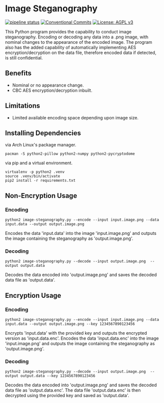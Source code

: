 # Image Steganography
[![pipeline status](https://gitlab.com/DeveloperC/image-steganography/badges/master/pipeline.svg)](https://gitlab.com/DeveloperC/image-steganography/commits/master) [![Conventional Commits](https://img.shields.io/badge/Conventional%20Commits-1.0.0-yellow.svg)](https://conventionalcommits.org) [![License: AGPL v3](https://img.shields.io/badge/License-AGPLv3-blue.svg)](https://www.gnu.org/licenses/agpl-3.0)

This Python program provides the capability to conduct image steganography. Encoding or decoding any data into a .png image, with nominal changes to the appearance of the encoded image. The program also has the added capability of automatically implementing AES encryption/decryption on the data file, therefore encoded data if detected, is still confidential.

## Benefits
<ul>
  <li>Nominal or no appearance change.</li>
  <li>CBC AES encryption/decryption inbuilt.</li>
</ul>

## Limitations
<ul>
  <li>Limited available encoding space depending upon image size.</li>
</ul>

## Installing Dependencies
via Arch Linux's package manager.
```
pacman -S python2-pillow python2-numpy python2-pycryptodome
```

via pip and a virtual environment.
```
virtualenv -p python2 .venv
source .venv/bin/activate
pip2 install -r requirements.txt
```

## Non-Encryption Usage
### Encoding
```
python2 image-steganography.py --encode --input input.image.png --data input.data --output output.image.png
```

Encodes the data 'input.data' into the image 'input.image.png' and outputs the image containing the steganography as 'output.image.png'.

### Decoding
```
python2 image-steganography.py --decode --input output.image.png  --output output.data
```

Decodes the data encoded into 'output.image.png' and saves the decoded data file as 'output.data'.

## Encryption Usage
### Encoding
```
python2 image-steganography.py --encode --input input.image.png --data input.data --output output.image.png --key 1234567890123456
```

Encrypts 'input.data' with the provided key and outputs the encrypted version as 'input.data.enc'. Encodes the data 'input.data.enc' into the image 'input.image.png' and outputs the image containing the steganography as 'output.image.png'.

### Decoding
```
python2 image-steganography.py --decode --input output.image.png  --output output.data --key 1234567890123456
```

Decodes the data encoded into 'output.image.png' and saves the decoded data file as 'output.data.enc'. The data file 'output.data.enc' is then decrypted using the provided key and saved as 'output.data'.
